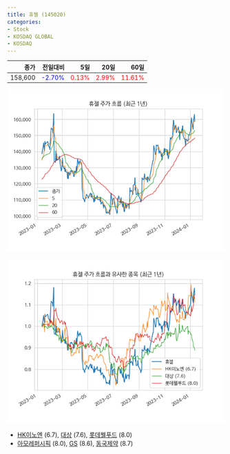 ```yaml
---
title: 휴젤 (145020)
categories:
- Stock
- KOSDAQ GLOBAL
- KOSDAQ
---
```


|종가|전일대비|5일|20일|60일|
|---:|-------:|--:|---:|---:|
|158,600|<span style="color: blue">-2.70%</span>|<span style="color: red">0.13%</span>|<span style="color: red">2.99%</span>|<span style="color: red">11.61%</span>|


<!-- more -->

![145020](/assets/images/stock/145020.png)

![145020](/assets/images/stock/145020_sim.png)

- [HK이노엔](/195940/) (6.7), [대상](/001680/) (7.6), [롯데웰푸드](/280360/) (8.0)
- [아모레퍼시픽](/090430/) (8.0), [GS](/078930/) (8.6), [동국제약](/086450/) (8.7)